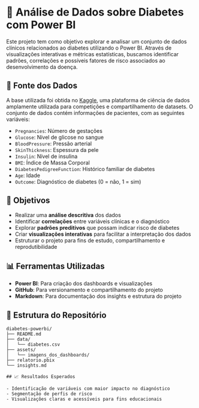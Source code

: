 # 🧪 Análise de Dados sobre Diabetes com Power BI

Este projeto tem como objetivo explorar e analisar um conjunto de dados clínicos relacionados ao diabetes utilizando o Power BI. Através de visualizações interativas e métricas estatísticas, buscamos identificar padrões, correlações e possíveis fatores de risco associados ao desenvolvimento da doença.

## 📂 Fonte dos Dados

A base utilizada foi obtida no [Kaggle](https://www.kaggle.com/datasets/akshaydattatraykhare/diabetes-dataset?resource=download), uma plataforma de ciência de dados amplamente utilizada para competições e compartilhamento de datasets. O conjunto de dados contém informações de pacientes, com as seguintes variáveis:

- `Pregnancies`: Número de gestações  
- `Glucose`: Nível de glicose no sangue  
- `BloodPressure`: Pressão arterial  
- `SkinThickness`: Espessura da pele  
- `Insulin`: Nível de insulina  
- `BMI`: Índice de Massa Corporal  
- `DiabetesPedigreeFunction`: Histórico familiar de diabetes  
- `Age`: Idade  
- `Outcome`: Diagnóstico de diabetes (0 = não, 1 = sim)

## 🎯 Objetivos

- Realizar uma **análise descritiva** dos dados  
- Identificar **correlações** entre variáveis clínicas e o diagnóstico  
- Explorar **padrões preditivos** que possam indicar risco de diabetes  
- Criar **visualizações interativas** para facilitar a interpretação dos dados  
- Estruturar o projeto para fins de estudo, compartilhamento e reprodutibilidade

## 📊 Ferramentas Utilizadas

- **Power BI**: Para criação dos dashboards e visualizações  
- **GitHub**: Para versionamento e compartilhamento do projeto  
- **Markdown**: Para documentação dos insights e estrutura do projeto

## 📌 Estrutura do Repositório

```plaintext
diabetes-powerbi/
├── README.md
├── data/
│   └── diabetes.csv
├── assets/
│   └── imagens_dos_dashboards/
├── relatorio.pbix
└── insights.md

## 📈 Resultados Esperados

- Identificação de variáveis com maior impacto no diagnóstico  
- Segmentação de perfis de risco  
- Visualizações claras e acessíveis para fins educacionais
